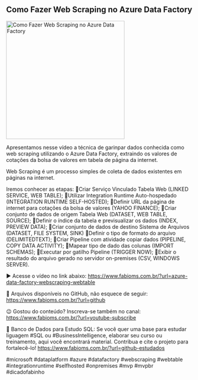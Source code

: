 ## Como Fazer Web Scraping no Azure Data Factory

<img src="https://fabioms.com.br//uploads/youtube/Slide64.png" alt="Como Fazer Web Scraping no Azure Data Factory" title="Azure Data Factory" width="320"/>

Apresentamos nesse vídeo a técnica de garinpar dados conhecida como web scraping utilizando o Azure Data Factory, extraindo os valores de cotações da bolsa de valores em tabela de página da internet.

Web Scraping é um processo simples de coleta de dados existentes em páginas na internet. 

Iremos conhecer as etapas:
🔹Criar Serviço Vinculado Tabela Web (LINKED SERVICE, WEB TABLE);
🔹Utilizar Integration Runtime Auto-hospedado (INTEGRATION RUNTIME SELF-HOSTED);
🔹Definir URL da página de internet para cotações da bolsa de valores (YAHOO FINANCE);
🔹Criar conjunto de dados de origem Tabela Web (DATASET, WEB TABLE, SOURCE);
🔹Definir o índice da tabela e previsualizar os dados (INDEX, PREVIEW DATA);
🔹Criar conjunto de dados de destino Sistema de Arquivos (DATASET, FILE SYSTEM, SINK)
🔹Definir o tipo de formato do arquivo (DELIMITEDTEXT);
🔹Criar Pipeline com atividade copiar dados (PIPELINE, COPY DATA ACTIVITY);
🔹Mapear tipo de dado das colunas (IMPORT SCHEMAS);
🔹Executar por gatilho Pipeline (TRIGGER NOW);
🔹Exibir o resultado do arquivo gerado no servidor on-premises (CSV, WINDOWS SERVER).

▶️ Acesse o vídeo no link abaixo:
https://www.fabioms.com.br/?url=azure-data-factory-webscraping-webtable

📁 Arquivos disponíveis no GitHub, não esquece de seguir:
https://www.fabioms.com.br/?url=github

😉 Gostou do conteúdo? Inscreva-se também no canal:
https://www.fabioms.com.br/?url=youtube-subscribe

🎁 Banco de Dados para Estudo SQL:
Se você quer uma base para estudar liguagem #SQL ou #BusinessIntelligence, elaborar seu curso ou treinamento, aqui você encontrará material. 
Contribua e cite o projeto para fortalecê-lo!
https://www.fabioms.com.br/?url=github-estudados

#microsoft #dataplatform #azure #datafactory #webscraping #webtable #integrationruntime #selfhosted #onpremises #mvp #mvpbr #dicadofabinho